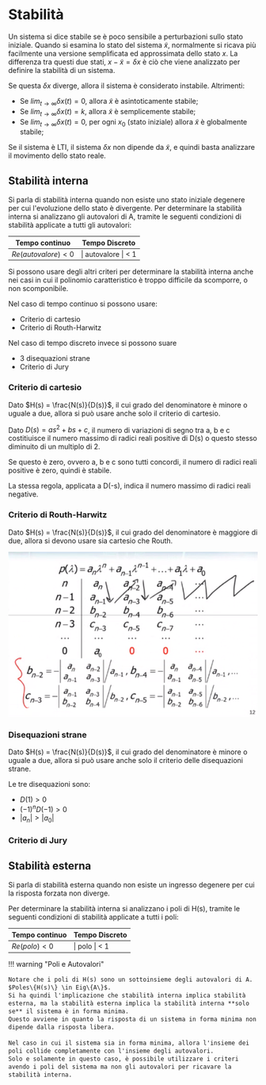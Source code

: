 # Stabilità
Un sistema si dice stabile se è poco sensibile a perturbazioni sullo stato iniziale.
Quando si esamina lo stato del sistema $\tilde{x}$, normalmente si ricava più facilmente una versione semplificata ed approssimata dello stato $x$.
La differenza tra questi due stati, $x - \tilde{x} = \delta x$ è ciò che viene analizzato per definire la stabilità di un sistema.

Se questa $\delta x$ diverge, allora il sistema è considerato instabile. Altrimenti:

- Se $lim_{t\to\infty} \delta x(t) = 0$, allora $\tilde{x}$ è asintoticamente stabile;
- Se $lim_{t\to\infty} \delta x(t) = k$, allora $\tilde{x}$ è semplicemente stabile;
- Se $lim_{t\to\infty} \delta x(t) = 0$, per ogni $x_0$ (stato iniziale) allora $\tilde{x}$ è globalmente stabile;

Se il sistema è LTI, il sistema $\delta{x}$ non dipende da $\tilde{x}$, e quindi basta analizzare il movimento dello stato reale.

## Stabilità interna
Si parla di stabilità interna quando non esiste uno stato iniziale degenere per cui l'evoluzione dello stato è divergente.
Per determinare la stabilità interna si analizzano gli autovalori di A, tramite le seguenti condizioni di stabilità applicate a tutti gli autovalori:

| Tempo continuo | Tempo Discreto |
| --- | --- |
| $Re(autovalore) < 0$ | \| autovalore \| < 1 |

Si possono usare degli altri criteri per determinare la stabilità interna anche nei casi in cui il polinomio caratteristico è troppo difficile da scomporre, o non scomponibile.

Nel caso di tempo continuo si possono usare:

- Criterio di cartesio
- Criterio di Routh-Harwitz

Nel caso di tempo discreto invece si possono suare

- 3 disequazioni strane
- Criterio di Jury

### Criterio di cartesio
Dato $H(s) = \frac{N(s)}{D(s)}$, il cui grado del denominatore è minore o uguale a due, allora si può usare anche solo il criterio di cartesio.

Dato $D(s) = as^2 + bs + c$, il numero di variazioni di segno tra a, b e c costitiuisce il numero massimo di radici reali positive di D(s) o questo stesso diminuito di un multiplo di 2. 

Se questo è zero, ovvero a, b e c sono tutti concordi, il numero di radici reali positive è zero, quindi è stabile.

La stessa regola, applicata a D(-s), indica il numero massimo di radici reali negative.


### Criterio di Routh-Harwitz
Dato $H(s) = \frac{N(s)}{D(s)}$, il cui grado del denominatore è maggiore di due, allora si devono usare sia cartesio che Routh.

![alt text](../img/lezione_11.md/image.png)

### Disequazioni strane
Dato $H(s) = \frac{N(s)}{D(s)}$, il cui grado del denominatore è minore o uguale a due, allora si può usare anche solo il criterio delle disequazioni strane.

Le tre disequazioni sono:

- $D(1) > 0$
- $(-1)^n D(-1) > 0$
- $|a_n| > |a_0|$

### Criterio di Jury

## Stabilità esterna
Si parla di stabilità esterna quando non esiste un ingresso degenere per cui la risposta forzata non diverge.

Per determinare la stabilità interna si analizzano i poli di H(s), tramite le seguenti condizioni di stabilità applicate a tutti i poli:

| Tempo continuo | Tempo Discreto |
| --- | --- |
| $Re(polo) < 0$ | \| polo \| < 1 |

!!! warning "Poli e Autovalori"

    Notare che i poli di H(s) sono un sottoinsieme degli autovalori di A. $Poles\{H(s)\} \in Eig\{A\}$.
    Si ha quindi l'implicazione che stabilità interna implica stabilità esterna, ma la stabilità esterna implica la stabilità interna **solo se** il sistema è in forma minima.
    Questo avviene in quanto la risposta di un sistema in forma minima non dipende dalla risposta libera.

    Nel caso in cui il sistema sia in forma minima, allora l'insieme dei poli collide completamente con l'insieme degli autovalori.
    Solo e solamente in questo caso, è possibile utilizzare i criteri avendo i poli del sistema ma non gli autovalori per ricavare la stabilità interna.
    